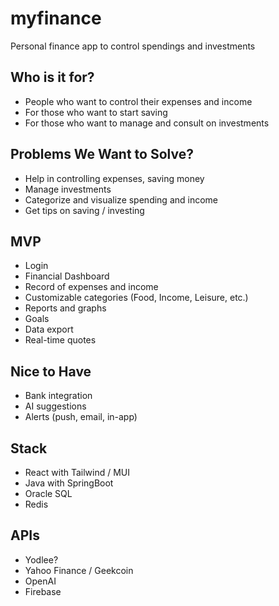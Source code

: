 # myfinance

Personal finance app to control spendings and investments

## Who is it for?

- People who want to control their expenses and income
- For those who want to start saving
- For those who want to manage and consult on investments

## Problems We Want to Solve?

- Help in controlling expenses, saving money
- Manage investments
- Categorize and visualize spending and income
- Get tips on saving / investing

## MVP

- Login
- Financial Dashboard
- Record of expenses and income
- Customizable categories (Food, Income, Leisure, etc.)
- Reports and graphs
- Goals
- Data export
- Real-time quotes

## Nice to Have

- Bank integration
- AI suggestions
- Alerts (push, email, in-app)

## Stack

- React with Tailwind / MUI
- Java with SpringBoot
- Oracle SQL
- Redis

## APIs

- Yodlee?
- Yahoo Finance / Geekcoin
- OpenAI
- Firebase
